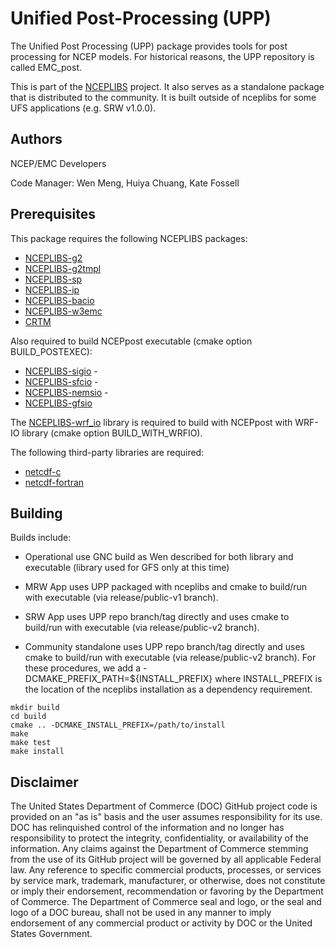 
# Unified Post-Processing (UPP)

The Unified Post Processing (UPP) package provides tools for post
processing for NCEP models. For historical reasons, the UPP repository
is called EMC_post.

This is part of the [NCEPLIBS](https://github.com/NOAA-EMC/NCEPLIBS)
project. It also serves as a standalone package that is distributed to
the community. It is built outside of nceplibs for some UFS
applications (e.g. SRW v1.0.0).

## Authors

NCEP/EMC Developers

Code Manager: Wen Meng, Huiya Chuang, Kate Fossell

## Prerequisites

This package requires the following NCEPLIBS packages:

- [NCEPLIBS-g2](https://github.com/NOAA-EMC/NCEPLIBS-g2)
- [NCEPLIBS-g2tmpl](https://github.com/NOAA-EMC/NCEPLIBS-g2tmpl)
- [NCEPLIBS-sp](https://github.com/NOAA-EMC/NCEPLIBS-sp)
- [NCEPLIBS-ip](https://github.com/NOAA-EMC/NCEPLIBS-ip)
- [NCEPLIBS-bacio](https://github.com/NOAA-EMC/NCEPLIBS-bacio)
- [NCEPLIBS-w3emc](https://github.com/NOAA-EMC/NCEPLIBS-w3emc)
- [CRTM](https://github.com/noaa-emc/emc_crtm)

Also required to build NCEPpost executable (cmake option
BUILD_POSTEXEC):

- [NCEPLIBS-sigio](https://github.com/NOAA-EMC/NCEPLIBS-sigio) -
- [NCEPLIBS-sfcio](https://github.com/NOAA-EMC/NCEPLIBS-sfcio) -
- [NCEPLIBS-nemsio](https://github.com/NOAA-EMC/NCEPLIBS-nemsio) -
- [NCEPLIBS-gfsio](https://github.com/NOAA-EMC/NCEPLIBS-gfsio)

The [NCEPLIBS-wrf_io](https://github.com/NOAA-EMC/NCEPLIBS-wrf_io)
library is required to build with NCEPpost with WRF-IO library (cmake
option BUILD_WITH_WRFIO).

The following third-party libraries are required:

- [netcdf-c](https://github.com/Unidata/netcdf-c)
- [netcdf-fortran](https://github.com/Unidata/netcdf-fortran)

## Building

Builds include:

- Operational use GNC build as Wen described for both library and
  executable (library used for GFS only at this time)

- MRW App uses UPP packaged with nceplibs and cmake to build/run with
  executable (via release/public-v1 branch).

- SRW App uses UPP repo branch/tag directly and uses cmake to
  build/run with executable (via release/public-v2 branch).

- Community standalone uses UPP repo branch/tag directly and uses
  cmake to build/run with executable (via release/public-v2
  branch). For these procedures, we add a
  -DCMAKE_PREFIX_PATH=${INSTALL_PREFIX} where INSTALL_PREFIX is the
  location of the nceplibs installation as a dependency requirement.

```
mkdir build
cd build
cmake .. -DCMAKE_INSTALL_PREFIX=/path/to/install 
make 
make test
make install
```

## Disclaimer

The United States Department of Commerce (DOC) GitHub project code is
provided on an "as is" basis and the user assumes responsibility for
its use. DOC has relinquished control of the information and no longer
has responsibility to protect the integrity, confidentiality, or
availability of the information. Any claims against the Department of
Commerce stemming from the use of its GitHub project will be governed
by all applicable Federal law. Any reference to specific commercial
products, processes, or services by service mark, trademark,
manufacturer, or otherwise, does not constitute or imply their
endorsement, recommendation or favoring by the Department of
Commerce. The Department of Commerce seal and logo, or the seal and
logo of a DOC bureau, shall not be used in any manner to imply
endorsement of any commercial product or activity by DOC or the United
States Government.

